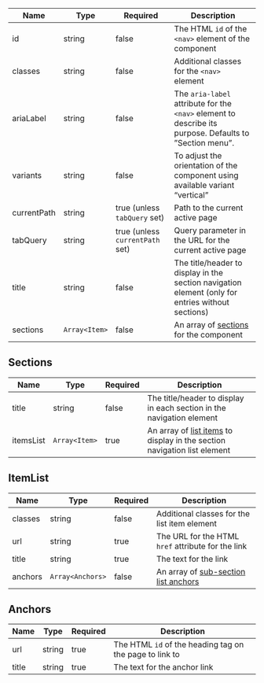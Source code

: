 | Name        | Type          | Required                        | Description                                                                                             |
| ----------- | ------------- | ------------------------------- | ------------------------------------------------------------------------------------------------------- |
| id          | string        | false                           | The HTML `id` of the `<nav>` element of the component                                                   |
| classes     | string        | false                           | Additional classes for the `<nav>` element                                                              |
| ariaLabel   | string        | false                           | The `aria-label` attribute for the `<nav>` element to describe its purpose. Defaults to ”Section menu”. |
| variants    | string        | false                           | To adjust the orientation of the component using available variant “vertical”                           |
| currentPath | string        | true (unless `tabQuery` set)    | Path to the current active page                                                                         |
| tabQuery    | string        | true (unless `currentPath` set) | Query parameter in the URL for the current active page                                                  |
| title       | string        | false                           | The title/header to display in the section navigation element (only for entries without sections)       |
| sections    | `Array<Item>` | false                           | An array of [sections](#sections) for the component                                                     |

## Sections

| Name      | Type          | Required | Description                                                                           |
| --------- | ------------- | -------- | ------------------------------------------------------------------------------------- |
| title     | string        | false    | The title/header to display in each section in the navigation element                 |
| itemsList | `Array<Item>` | true     | An array of [list items](#itemList) to display in the section navigation list element |

## ItemList

| Name    | Type             | Required | Description                                        |
| ------- | ---------------- | -------- | -------------------------------------------------- |
| classes | string           | false    | Additional classes for the list item element       |
| url     | string           | true     | The URL for the HTML `href` attribute for the link |
| title   | string           | true     | The text for the link                              |
| anchors | `Array<Anchors>` | false    | An array of [sub-section list anchors](#anchors)   |

## Anchors

| Name  | Type   | Required | Description                                             |
| ----- | ------ | -------- | ------------------------------------------------------- |
| url   | string | true     | The HTML `id` of the heading tag on the page to link to |
| title | string | true     | The text for the anchor link                            |
